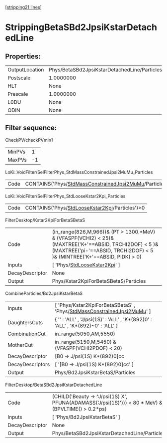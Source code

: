 [[stripping21 lines]](./stripping21-index)

# StrippingBetaSBd2JpsiKstarDetachedLine

## Properties:

|                |                                              |
|----------------|----------------------------------------------|
| OutputLocation | Phys/BetaSBd2JpsiKstarDetachedLine/Particles |
| Postscale      | 1.0000000                                    |
| HLT            | None                                         |
| Prescale       | 1.0000000                                    |
| L0DU           | None                                         |
| ODIN           | None                                         |

## Filter sequence:

CheckPV/checkPVmin1

|        |     |
|--------|-----|
| MinPVs | 1   |
| MaxPVs | -1  |

LoKi::VoidFilter/SelFilterPhys_StdMassConstrainedJpsi2MuMu_Particles

|      |                                                                                                                        |
|------|------------------------------------------------------------------------------------------------------------------------|
| Code | CONTAINS('Phys/[StdMassConstrainedJpsi2MuMu](./stripping21-commonparticles-stdmassconstrainedjpsi2mumu)/Particles')\>0 |

LoKi::VoidFilter/SelFilterPhys_StdLooseKstar2Kpi_Particles

|      |                                                                                                    |
|------|----------------------------------------------------------------------------------------------------|
| Code | CONTAINS('Phys/[StdLooseKstar2Kpi](./stripping21-commonparticles-stdloosekstar2kpi)/Particles')\>0 |

FilterDesktop/Kstar2KpiForBetaSBetaS

|                 |                                                                                                                                                                                         |
|-----------------|-----------------------------------------------------------------------------------------------------------------------------------------------------------------------------------------|
| Code            | (in_range(826,M,966))& (PT \> 1300.\*MeV) & (VFASPF(VCHI2) \< 25)& (MAXTREE('K+'==ABSID, TRCHI2DOF) \< 5 )& (MAXTREE('pi-'==ABSID, TRCHI2DOF) \< 5 )& (MINTREE('K+'==ABSID, PIDK) \> 0) |
| Inputs          | [ 'Phys/[StdLooseKstar2Kpi](./stripping21-commonparticles-stdloosekstar2kpi)' ]                                                                                                       |
| DecayDescriptor | None                                                                                                                                                                                    |
| Output          | Phys/Kstar2KpiForBetaSBetaS/Particles                                                                                                                                                   |

CombineParticles/Bd2JpsiKstarBetaS

|                  |                                                                                                                                       |
|------------------|---------------------------------------------------------------------------------------------------------------------------------------|
| Inputs           | [ 'Phys/Kstar2KpiForBetaSBetaS' , 'Phys/[StdMassConstrainedJpsi2MuMu](./stripping21-commonparticles-stdmassconstrainedjpsi2mumu)' ] |
| DaughtersCuts    | { '' : 'ALL' , 'J/psi(1S)' : 'ALL' , 'K\*(892)0' : 'ALL' , 'K\*(892)~0' : 'ALL' }                                                     |
| CombinationCut   | in_range(5050,AM,5550)                                                                                                                |
| MotherCut        | in_range(5150,M,5450) & (VFASPF(VCHI2PDOF) \< 20)                                                                                     |
| DecayDescriptor  | [B0 -\> J/psi(1S) K\*(892)0]cc                                                                                                      |
| DecayDescriptors | [ '[B0 -\> J/psi(1S) K\*(892)0]cc' ]                                                                                              |
| Output           | Phys/Bd2JpsiKstarBetaS/Particles                                                                                                      |

FilterDesktop/BetaSBd2JpsiKstarDetachedLine

|                 |                                                                                                        |
|-----------------|--------------------------------------------------------------------------------------------------------|
| Code            | (CHILD('Beauty -\> ^J/psi(1S) X', PFUNA(ADAMASS('J/psi(1S)'))) \< 80 \* MeV) & (BPVLTIME() \> 0.2\*ps) |
| Inputs          | [ 'Phys/Bd2JpsiKstarBetaS' ]                                                                         |
| DecayDescriptor | None                                                                                                   |
| Output          | Phys/BetaSBd2JpsiKstarDetachedLine/Particles                                                           |
